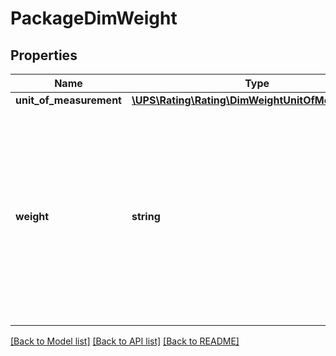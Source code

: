 # PackageDimWeight

## Properties
Name | Type | Description | Notes
------------ | ------------- | ------------- | -------------
**unit_of_measurement** | [**\UPS\Rating\Rating\DimWeightUnitOfMeasurement**](DimWeightUnitOfMeasurement.md) |  | [optional] 
**weight** | **string** | Dimensional weight of the package. Decimal values are not accepted, however there is one implied decimal place for values in this field (i.e. 115 &#x3D; 11.5). | [optional] 

[[Back to Model list]](../../README.md#documentation-for-models) [[Back to API list]](../../README.md#documentation-for-api-endpoints) [[Back to README]](../../README.md)

